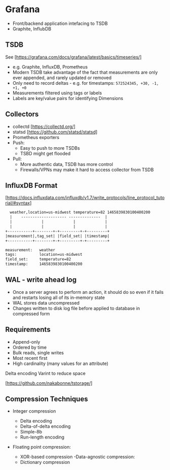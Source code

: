 # Grafana

- Front/backend application intefacing to TSDB
- Graphite, InflubDB

## TSDB

See [https://grafana.com/docs/grafana/latest/basics/timeseries/]

- e.g. Graphite, InfluxDB, Prometheus
- Modern TSDB take advantage of the fact that measurements are only ever appended, and rarely updated or removed
- Only need to record deltas - e.g. for timestamps:
`572524345, +30, -1, +1, +0`
- Measurements filtered using tags or labels
- Labels are key/value pairs for identifying Dimensions

## Collectors

- collectd [https://collectd.org/]
- statsd [https://github.com/statsd/statsd]
- Prometheus exporters
- Push:
  - Easy to push to more TSDBs
  - TSBD might get flooded
- Pull:
  - More authentic data, TSDB has more control
  - Firewalls/VPNs may make it hard to access collector from TSDB

## InfluxDB Format

[https://docs.influxdata.com/influxdb/v1.7/write_protocols/line_protocol_tutorial/#syntax]

```txt
  weather,location=us-midwest temperature=82 1465839830100400200
  |    -------------------- --------------  |
  |             |             |             |
  |             |             |             |
+-----------+--------+-+---------+-+---------+
|measurement|,tag_set| |field_set| |timestamp|
+-----------+--------+-+---------+-+---------+

measurement:   weather
tags:          location=us-midwest
field_set:     temperature=82
timestamp:     1465839830100400200
```

## WAL - write ahead log

- Once a server agrees to perform an action, it should do so even if it fails and restarts losing all of its in-memory state
- WAL stores data uncompressed
- Changes written to disk log file before applied to database in compressed form

## Requirements

- Append-only
- Ordered by time
- Bulk reads, single writes
- Most recent first
- High cardinality (many values for an attribute)

Delta encoding
Varint to reduce space

[https://github.com/nakabonne/tstorage/]

## Compression Techniques

- Integer compression
  - Delta encoding
  - Delta-of-delta encoding
  - Simple-8b
  - Run-length encoding

- Floating point compression:
  - XOR-based compression
-Data-agnostic compression:
  - Dictionary compression
  